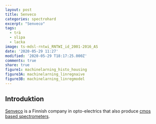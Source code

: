 ```yaml
---
layout: post
title: Senveco
categories: spectrohard
excerpt: "Senveco"
tags:
  - trä
  - slipa
  - lacka
image: ts-mdsl-rntwi_RNTWI_id_2001-2016_AS
date: '2020-05-29 11:27'
modified: '2020-05-29 T18:17:25.000Z'
comments: true
share: true
figure1: machinelarning_histo_housing
figure3A: machinelarning_linregnaive
figure3B: machinelarning_linregmodel
---
```


## Introduktion

[Senveco](http://www.senveco.fi) is a Finnish company in opto-electrics that also produce [cmos based spectrometers](http://www.senveco.fi/tuote/ulsi-integrated-miniature-spectrometer-cmos/).
